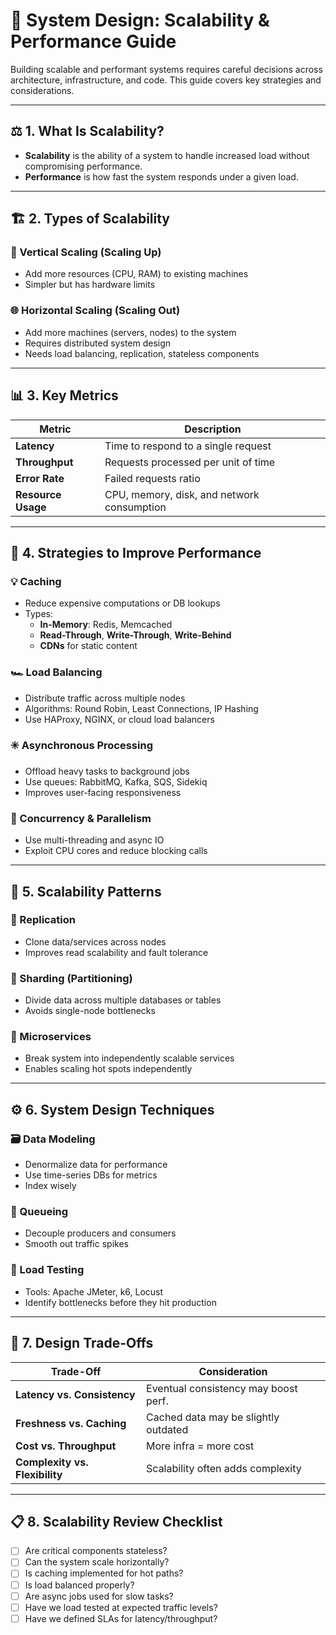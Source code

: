 # 🚀 System Design: Scalability & Performance Guide

Building scalable and performant systems requires careful decisions across architecture, infrastructure, and code. This guide covers key strategies and considerations.

---

## ⚖️ 1. What Is Scalability?

- **Scalability** is the ability of a system to handle increased load without compromising performance.
- **Performance** is how fast the system responds under a given load.

---

## 🏗️ 2. Types of Scalability

### 🧱 Vertical Scaling (Scaling Up)
- Add more resources (CPU, RAM) to existing machines
- Simpler but has hardware limits

### 🌐 Horizontal Scaling (Scaling Out)
- Add more machines (servers, nodes) to the system
- Requires distributed system design
- Needs load balancing, replication, stateless components

---

## 📊 3. Key Metrics

| Metric            | Description                                 |
|-------------------|---------------------------------------------|
| **Latency**        | Time to respond to a single request         |
| **Throughput**     | Requests processed per unit of time         |
| **Error Rate**     | Failed requests ratio                       |
| **Resource Usage** | CPU, memory, disk, and network consumption |

---

## 🧠 4. Strategies to Improve Performance

### 💡 Caching
- Reduce expensive computations or DB lookups
- Types:
  - **In-Memory**: Redis, Memcached
  - **Read-Through**, **Write-Through**, **Write-Behind**
  - **CDNs** for static content

### 🏎️ Load Balancing
- Distribute traffic across multiple nodes
- Algorithms: Round Robin, Least Connections, IP Hashing
- Use HAProxy, NGINX, or cloud load balancers

### ✳️ Asynchronous Processing
- Offload heavy tasks to background jobs
- Use queues: RabbitMQ, Kafka, SQS, Sidekiq
- Improves user-facing responsiveness

### 🧵 Concurrency & Parallelism
- Use multi-threading and async IO
- Exploit CPU cores and reduce blocking calls

---

## 🧱 5. Scalability Patterns

### 🔁 Replication
- Clone data/services across nodes
- Improves read scalability and fault tolerance

### 🍰 Sharding (Partitioning)
- Divide data across multiple databases or tables
- Avoids single-node bottlenecks

### 🧩 Microservices
- Break system into independently scalable services
- Enables scaling hot spots independently

---

## ⚙️ 6. System Design Techniques

### 🗃️ Data Modeling
- Denormalize data for performance
- Use time-series DBs for metrics
- Index wisely

### 🧹 Queueing
- Decouple producers and consumers
- Smooth out traffic spikes

### 🧪 Load Testing
- Tools: Apache JMeter, k6, Locust
- Identify bottlenecks before they hit production

---

## 🔐 7. Design Trade-Offs

| Trade-Off                    | Consideration                          |
|-----------------------------|----------------------------------------|
| **Latency vs. Consistency** | Eventual consistency may boost perf.   |
| **Freshness vs. Caching**   | Cached data may be slightly outdated   |
| **Cost vs. Throughput**     | More infra = more cost                 |
| **Complexity vs. Flexibility** | Scalability often adds complexity    |

---

## 📋 8. Scalability Review Checklist

- [ ] Are critical components stateless?
- [ ] Can the system scale horizontally?
- [ ] Is caching implemented for hot paths?
- [ ] Is load balanced properly?
- [ ] Are async jobs used for slow tasks?
- [ ] Have we load tested at expected traffic levels?
- [ ] Have we defined SLAs for latency/throughput?
